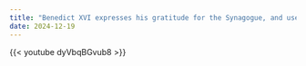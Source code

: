 ```yaml
---
title: "Benedict XVI expresses his gratitude for the Synagogue, and uses the Jewish Calendar"
date: 2024-12-19
---
```


{{< youtube dyVbqBGvub8 >}}
